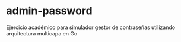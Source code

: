 # admin-password
Ejercicio académico para simulador gestor de contraseñas utilizando arquitectura multicapa en Go
